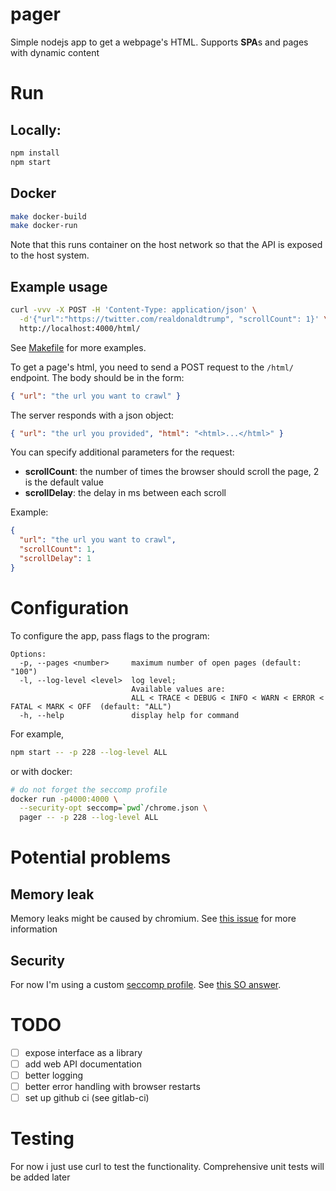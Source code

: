 # pager

Simple nodejs app to get a webpage's HTML.
Supports **SPA**s and pages with dynamic content

# Run

## Locally:

```bash
npm install
npm start
```

## Docker

```bash
make docker-build
make docker-run
```

Note that this runs container on the host network so that the API is exposed to the host system.

## Example usage

```bash
curl -vvv -X POST -H 'Content-Type: application/json' \
  -d'{"url":"https://twitter.com/realdonaldtrump", "scrollCount": 1}' \
  http://localhost:4000/html/
```

See [Makefile](https://github.com/thxi/pager/blob/master/Makefile) for more examples.

To get a page's html, you need to send a POST request to the `/html/` endpoint. The body should be in the form:

```json
{ "url": "the url you want to crawl" }
```

The server responds with a json object:

```json
{ "url": "the url you provided", "html": "<html>...</html>" }
```

You can specify additional parameters for the request:

- **scrollCount**: the number of times the browser should scroll the page, 2 is the default value
- **scrollDelay**: the delay in ms between each scroll

Example:

```json
{
  "url": "the url you want to crawl",
  "scrollCount": 1,
  "scrollDelay": 1
}
```

# Configuration

To configure the app, pass flags to the program:

```
Options:
  -p, --pages <number>     maximum number of open pages (default: "100")
  -l, --log-level <level>  log level;
                           Available values are:
                           ALL < TRACE < DEBUG < INFO < WARN < ERROR < FATAL < MARK < OFF  (default: "ALL")
  -h, --help               display help for command
```

For example,

```bash
npm start -- -p 228 --log-level ALL
```

or with docker:

```bash
# do not forget the seccomp profile
docker run -p4000:4000 \
  --security-opt seccomp=`pwd`/chrome.json \
  pager -- -p 228 --log-level ALL
```

# Potential problems

## Memory leak

Memory leaks might be caused by chromium.
See [this issue](https://github.com/puppeteer/puppeteer/issues/5893) for more information

## Security

For now I'm using a custom [seccomp profile](https://github.com/Zenika/alpine-chrome#-the-best-with-seccomp).
See [this SO answer](https://security.stackexchange.com/a/227147).

# TODO

- [ ] expose interface as a library
- [ ] add web API documentation
- [ ] better logging
- [ ] better error handling with browser restarts
- [ ] set up github ci (see gitlab-ci)

# Testing

For now i just use curl to test the functionality.
Comprehensive unit tests will be added later
